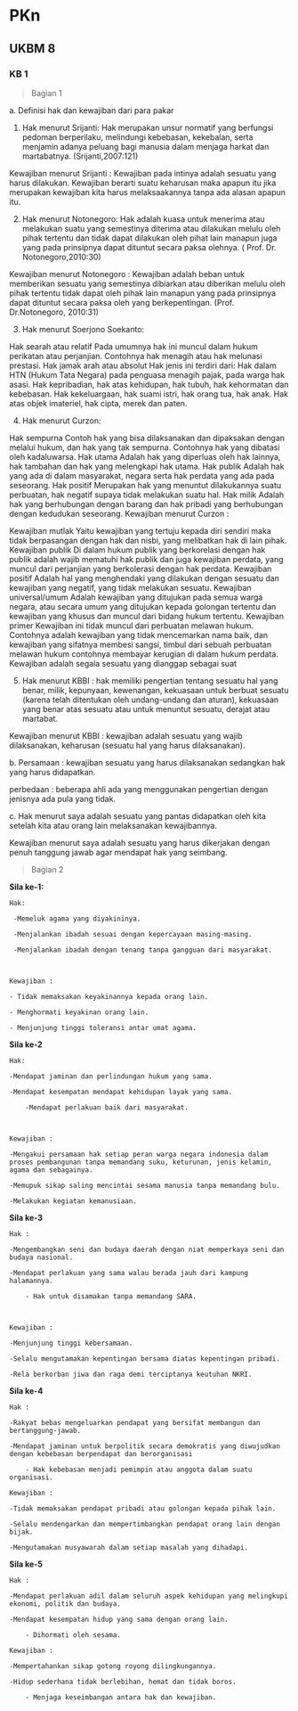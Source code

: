 # PKn
## UKBM 8

### KB 1
>Bagian 1

a. Definisi hak dan kewajiban dari para pakar 

1. Hak menurut Srijanti: Hak merupakan unsur normatif yang berfungsi pedoman berperilaku, melindungi kebebasan, kekebalan, serta menjamin adanya peluang bagi manusia dalam menjaga harkat dan martabatnya. (Srijanti,2007:121)

Kewajiban menurut Srijanti : Kewajiban pada intinya adalah sesuatu yang harus dilakukan. Kewajiban berarti suatu keharusan maka apapun itu jika merupakan kewajiban kita harus melaksaakannya tanpa ada alasan apapun itu.



2. Hak menurut Notonegoro:  Hak adalah kuasa untuk menerima atau melakukan suatu yang semestinya diterima atau dilakukan melulu oleh pihak tertentu dan tidak dapat dilakukan oleh pihat lain manapun juga yang pada prinsipnya dapat dituntut secara paksa olehnya. ( Prof. Dr. Notonegoro,2010:30)

Kewajiban menurut Notonegoro : Kewajiban adalah beban untuk memberikan sesuatu yang semestinya dibiarkan atau diberikan melulu oleh pihak tertentu tidak dapat oleh pihak lain manapun yang pada prinsipnya dapat dituntut secara paksa oleh yang berkepentingan. (Prof. Dr.Notonegoro, 2010:31)



3. Hak menurut Soerjono Soekanto: 

Hak searah atau relatif
Pada umumnya hak ini muncul dalam hukum perikatan atau perjanjian. Contohnya hak menagih atau hak melunasi prestasi.
Hak jamak arah atau absolut
Hak jenis ini terdiri dari:
Hak dalam HTN (Hukum Tata Negara) pada penguasa menagih pajak, pada warga hak asasi.
Hak kepribadian, hak atas kehidupan, hak tubuh, hak kehormatan dan kebebasan.
Hak kekeluargaan, hak suami istri, hak orang tua, hak anak.
Hak atas objek imateriel, hak cipta, merek dan paten.


4. Hak menurut Curzon: 

Hak sempurna
Contoh hak yang bisa dilaksanakan dan dipaksakan dengan melalui hukum, dan hak yang tak sempurna. Contohnya hak yang dibatasi oleh kadaluwarsa.
Hak utama
Adalah hak yang diperluas oleh hak lainnya, hak tambahan dan hak yang melengkapi hak utama.
Hak publik
Adalah hak yang ada di dalam masyarakat, negara serta hak perdata yang ada pada seseorang.
Hak positif
Merupakan hak yang menuntut dilakukannya suatu perbuatan, hak negatif supaya tidak melakukan suatu hal.
Hak milik
Adalah hak yang berhubungan dengan barang dan hak pribadi yang berhubungan dengan kedudukan seseorang.
Kewajiban menurut Curzon : 


Kewajiban mutlak
Yaitu kewajiban yang tertuju kepada diri sendiri maka tidak berpasangan dengan hak dan nisbi, yang melibatkan hak di lain pihak.
Kewajiban publik
Di dalam hukum publik yang berkorelasi dengan hak publik adalah wajib mematuhi hak publik dan juga kewajiban perdata, yang muncul dari perjanjian yang berkolerasi dengan hak perdata.
Kewajiban positif
Adalah hal yang menghendaki yang dilakukan dengan sesuatu dan kewajiban yang negatif, yang tidak melakukan sesuatu.
Kewajiban universal/umum
Adalah kewajiban yang ditujukan pada semua warga negara, atau secara umum yang ditujukan kepada golongan tertentu dan kewajiban yang khusus dan muncul dari bidang hukum tertentu.
Kewajiban primer
Kewajiban ini tidak muncul dari perbuatan melawan hukum. Contohnya adalah kewajiban yang tidak mencemarkan nama baik, dan kewajiban yang sifatnya membesi sangsi, timbul dari sebuah perbuatan melawan hukum contohnya membayar kerugian di dalam hukum perdata.
Kewajiban adalah segala sesuatu yang dianggap sebagai suat


5. Hak menurut KBBI : hak memiliki pengertian tentang sesuatu hal yang benar, milik, kepunyaan, kewenangan, kekuasaan untuk berbuat sesuatu (karena telah ditentukan oleh undang-undang dan aturan), kekuasaan yang benar atas sesuatu atau untuk menuntut sesuatu, derajat atau martabat.

Kewajiban menurut KBBI : kewajiban adalah sesuatu yang wajib dilaksanakan, keharusan (sesuatu hal yang harus dilaksanakan).



b. Persamaan : kewajiban sesuatu yang harus dilaksanakan sedangkan hak yang harus didapatkan. 

perbedaan : beberapa ahli ada yang menggunakan pengertian dengan jenisnya ada pula yang tidak. 



c. Hak menurut saya adalah sesuatu yang pantas didapatkan oleh kita setelah kita atau orang lain melaksanakan kewajibannya. 

Kewajiban menurut saya adalah sesuatu yang harus dikerjakan dengan penuh tanggung jawab agar mendapat hak yang seimbang. 

>Bagian 2

**Sila ke-1:**


	Hak:

	 -Memeluk agama yang diyakininya.

	 -Menjalankan ibadah sesuai dengan kepercayaan masing-masing.

     -Menjalankan ibadah dengan tenang tanpa gangguan dari masyarakat.

		

	Kewajiban : 

	- Tidak memaksakan keyakinannya kepada orang lain.

	- Menghormati keyakinan orang lain.

	- Menjunjung tinggi toleransi antar umat agama. 



**Sila ke-2**

	Hak:

	-Mendapat jaminan dan perlindungan hukum yang sama.

	-Mendapat kesempatan mendapat kehidupan layak yang sama.

        -Mendapat perlakuan baik dari masyarakat. 



	Kewajiban : 

	-Mengakui persamaan hak setiap peran warga negara indonesia dalam 	proses pembangunan tanpa memandang suku, keturunan, jenis kelamin, 	agama dan sebagainya.

	-Memupuk sikap saling mencintai sesama manusia tanpa memandang bulu.

	-Melakukan kegiatan kemanusiaan.



**Sila ke-3**

	Hak :

	-Mengembangkan seni dan budaya daerah dengan niat memperkaya seni dan budaya nasional.

	-Mendapat perlakuan yang sama walau berada jauh dari kampung halamannya.

        - Hak untuk disamakan tanpa memandang SARA.



	Kewajiban : 

	-Menjunjung tinggi kebersamaan.

	-Selalu mengutamakan kepentingan bersama diatas kepentingan pribadi.

	-Rela berkorban jiwa dan raga demi terciptanya keutuhan NKRI.



**Sila ke-4**

	Hak :

	-Rakyat bebas mengeluarkan pendapat yang bersifat membangun dan bertanggung-jawab.

	-Mendapat jaminan untuk berpolitik secara demokratis yang diwujudkan dengan kebebasan berpendapat dan berorganisasi

        - Hak kebebasan menjadi pemimpin atau anggota dalam suatu organisasi.

	Kewajiban : 

	-Tidak memaksakan pendapat pribadi atau golongan kepada pihak lain.

	-Selalu mendengarkan dan mempertimbangkan pendapat orang lain dengan bijak.

	-Mengutamakan musyawarah dalam setiap masalah yang dihadapi.



**Sila ke-5**

	Hak :

	-Mendapat perlakuan adil dalam seluruh aspek kehidupan yang melingkupi ekonomi, politik dan budaya.

	-Mendapat kesempatan hidup yang sama dengan orang lain.

        - Dihormati oleh sesama. 

	Kewajiban : 

	-Mempertahankan sikap gotong royong dilingkungannya.

	-Hidup sederhana tidak berlebihan, hemat dan tidak boros.

        - Menjaga keseimbangan antara hak dan kewajiban. 

